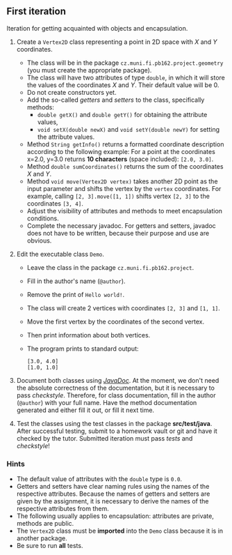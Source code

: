 ## First iteration

Iteration for getting acquainted with objects and encapsulation.

1.  Create a `Vertex2D` class representing a point in 2D space with *X* and *Y* coordinates.
    *   The class will be in the package `cz.muni.fi.pb162.project.geometry` (you must create the appropriate package).
    *   The class will have two attributes of type `double`, in which it will store the values of the coordinates *X* and *Y*.
        Their default value will be 0.
    *   Do not create constructors yet.
    *   Add the so-called _getters_ and _setters_ to the class, specifically methods:
        *   `double getX()` and `double getY()` for obtaining the attribute values,
        *   `void setX(double newX)` and `void setY(double newY)` for setting the attribute values.
    *   Method `String getInfo()` returns a formatted coordinate description according to the following example:
        For a point at the coordinates x=2.0, y=3.0 returns **10 characters** (space included):
        `[2.0, 3.0]`.
    *   Method `double sumCoordinates()` returns the sum of the coordinates *X* and *Y*.
    *   Method `void move(Vertex2D vertex)` takes another 2D point as the input parameter and shifts the vertex by the `vertex` coordinates.
        For example, calling `[2, 3].move([1, 1])` shifts vertex `[2, 3]` to the coordinates `[3, 4]`.
    *   Adjust the visibility of attributes and methods to meet encapsulation conditions.
    *   Complete the necessary javadoc. For getters and setters, javadoc does not have to be written, because their purpose and use are obvious.

2.  Edit the executable class `Demo`.
    *   Leave the class in the package `cz.muni.fi.pb162.project`.
    *   Fill in the author's name (`@author`).
    *   Remove the print of `Hello world!`.
    *   The class will create 2 vertices with coordinates `[2, 3]` and `[1, 1]`.
    *   Move the first vertex by the coordinates of the second vertex.
    *   Then print information about both vertices.
    *   The program prints to standard output:

        ~~~~
        [3.0, 4.0]
        [1.0, 1.0]
        ~~~~

3.  Document both classes using [_JavaDoc_](https://en.wikipedia.org/wiki/Javadoc).
    At the moment, we don't need the absolute correctness of the documentation, but it is necessary to pass *checkstyle*.
    Therefore, for class documentation, fill in the author (`@author`) with your full name. Have the method documentation generated and either fill it out, 
    or fill it next time.

4.  Test the classes using the test classes in the package **src/test/java**.
    After successful testing, submit to a homework vault or git and have it checked by the tutor.
   Submitted iteration must pass *tests* and *checkstyle*!

### Hints

- The default value of attributes with the `double` type is `0.0`.
- Getters and setters have clear naming rules using the names of the respective attributes. 
  Because the names of getters and setters are given by the assignment, it is necessary to derive the names of the respective attributes from them.
- The following usually applies to encapsulation: attributes are private, methods are public.
- The `Vertex2D` class must be **imported** into the `Demo` class because it is in another package.
- Be sure to run **all** tests.
